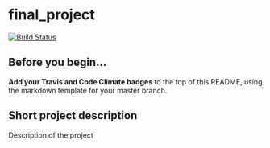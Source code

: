 # final_project

[![Build Status](https://travis-ci.com/csci-e-29/2020sp-final-project-christophmeierr.svg?branch=master)](https://travis-ci.com/csci-e-29/2020sp-final-project-christophmeier)

## Before you begin...
**Add your Travis and Code Climate badges** to the
top of this README, using the markdown template for your master branch.

## Short project description
Description of the project